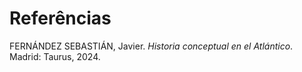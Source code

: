 # Referências

<!-- Use Pandoc citation keys or escreva manualmente em ABNT.
     Exemplo manual (livro): -->
FERNÁNDEZ SEBASTIÁN, Javier. *Historia conceptual en el Atlántico*. Madrid: Taurus, 2024.

<!-- Ou, se estiver usando BibTeX + citeproc, deixe o heading vazio.
     O comando pandoc --bibliography refs.bib cuidará da formatação. -->
